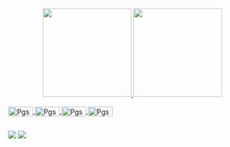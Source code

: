 ### 

<div align="center">
  <a href="https://github.com/PatrickSouzza">
  <img height="180em" src="https://github-readme-stats.vercel.app/api?username=PatrickSouzza&show_icons=true&theme=dark&include_all_commits=true&count_private=true"/>
  <img height="180em" src="https://github-readme-stats.vercel.app/api/top-langs/?username=PatrickSouzza&layout=compact&langs_count=7&theme=dark"/>
</div>
  
  <div style="display: inline_block"><br>
  <img align="center" alt="Pgs-win" height="20" width="50" src="https://img.shields.io/badge/Windows-0078D6?style=for-the-badge&logo=windows&logoColor=white">
  <img align="center" alt="Pgs-win" height="20" width="50" src="https://img.shields.io/badge/Ubuntu-E95420?style=for-the-badge&logo=ubuntu&logoColor=white">
  <img align="center" alt="Pgs-win" height="20" width="50" src="https://img.shields.io/badge/Python-14354C?style=for-the-badge&logo=python&logoColor=white">
  <img align="center" alt="Pgs-win" height="20" width="50" src="https://img.shields.io/badge/Java-ED8B00?style=for-the-badge&logo=java&logoColor=white">

</div>

  ##

<div> 
  <a href = "mailto:patrickgabriel103f@gmail.com"><img src="https://img.shields.io/badge/-Gmail-%23333?style=for-the-badge&logo=gmail&logoColor=white" target="_blank"></a>
  <a href="https://www.linkedin.com/in/patrick-g-souza/" target="_blank"><img src="https://img.shields.io/badge/-LinkedIn-%230077B5?style=for-the-badge&logo=linkedin&logoColor=white" target="_blank"></a> 
